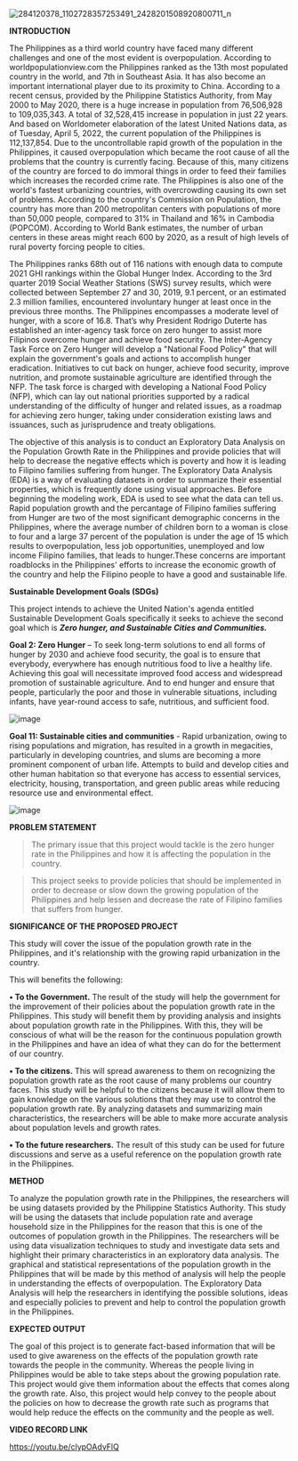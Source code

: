 ![284120378_1102728357253491_2428201508920800711_n](https://user-images.githubusercontent.com/102346894/171042465-56598d1f-e7d7-4b19-a8c2-6e19f28da16a.png)

**INTRODUCTION**

The Philippines as a third world country have faced many different challenges and one of the most evident is overpopulation. According to worldpopulationview.com the Philippines ranked as the 13th most populated country in the world, and 7th in Southeast Asia. It has also become an important international player due to its proximity to China. According to a recent census, provided by the Philippine Statistics Authority, from May 2000 to May 2020, there is a huge increase in population from 76,506,928 to 109,035,343. A total of 32,528,415 increase in population in just 22 years. And based on Worldometer elaboration of the latest United Nations data, as of Tuesday, April 5, 2022, the current population of the Philippines is 112,137,854. Due to the uncontrollable rapid growth of the population in the Philippines, it caused overpopulation which became the root cause of all the problems that the country is currently facing. Because of this, many citizens of the country are forced to do immoral things in order to feed their families which increases the recorded crime rate. The Philippines is also one of the world's fastest urbanizing countries, with overcrowding causing its own set of problems. According to the country's Commission on Population, the country has more than 200 metropolitan centers with populations of more than 50,000 people, compared to 31% in Thailand and 16% in Cambodia (POPCOM). According to World Bank estimates, the number of urban centers in these areas might reach 600 by 2020, as a result of high levels of rural poverty forcing people to cities.

The Philippines ranks 68th out of 116 nations with enough data to compute 2021 GHI rankings within the Global Hunger Index. According to the 3rd quarter 2019 Social Weather Stations (SWS) survey results, which were collected between September 27 and 30, 2019, 9.1 percent, or an estimated 2.3 million families, encountered involuntary hunger at least once in the previous three months. The Philippines encompasses a moderate level of hunger, with a score of 16.8. That’s why President Rodrigo Duterte has established an inter-agency task force on zero hunger to assist more Filipinos overcome hunger and achieve food security. The Inter-Agency Task Force on Zero Hunger will develop a "National Food Policy" that will explain the government's goals and actions to accomplish hunger eradication. Initiatives to cut back on hunger, achieve food security, improve nutrition, and promote sustainable agriculture are identified through the NFP. The task force is charged with developing a National Food Policy (NFP), which can lay out national priorities supported by a radical understanding of the difficulty of hunger and related issues, as a roadmap for achieving zero hunger, taking under consideration existing laws and issuances, such as jurisprudence and treaty obligations.


The objective of this analysis is to conduct an Exploratory Data Analysis on the Population Growth Rate in the Philippines and provide policies that will help to decrease the negative effects which is poverty and how it is leading to Filipino families suffering from hunger. The Exploratory Data Analysis (EDA) is a way of evaluating datasets in order to summarize their essential properties, which is frequently done using visual approaches. Before beginning the modeling work, EDA is used to see what the data can tell us. Rapid population growth and the percantage of Filipino families suffering from Hunger are two of the most significant demographic concerns in the Philippines, where the average number of children born to a woman is close to four and a large 37 percent of the population is under the age of 15 which results to overpopulation, less job opportunities, unemployed and low income Filipino families, that leads to hunger.These concerns are important roadblocks in the Philippines' efforts to increase the economic growth of the country and help the Filipino people to have a good and sustainable life.


**Sustainable Development Goals (SDGs)**

This project intends to achieve the United Nation's agenda entitled Sustainable Development Goals specifically it seeks to achieve the second goal which is **_Zero hunger, and Sustainable Cities and Communities._**

**Goal 2: Zero Hunger** – To seek long-term solutions to end all forms of hunger by 2030 and achieve food security, the goal is to ensure that everybody, everywhere has enough nutritious food to live a healthy life. Achieving this goal will necessitate improved food access and widespread promotion of sustainable agriculture. And to end hunger and ensure that people, particularly the poor and those in vulnerable situations, including infants, have year-round access to safe, nutritious, and sufficient food.


![image](https://user-images.githubusercontent.com/102594912/172078405-5bb05b13-2ce2-49f4-80be-95556b877e72.png)


**Goal 11: Sustainable cities and communities** - Rapid urbanization, owing to rising populations and migration, has resulted in a growth in megacities, particularly in developing countries, and slums are becoming a more prominent component of urban life. Attempts to build and develop cities and other human habitation so that everyone has access to essential services, electricity, housing, transportation, and green public areas while reducing resource use and environmental effect.

![image](https://user-images.githubusercontent.com/102594912/172097414-a3b95922-c161-406f-a5f0-940d653c41d9.png)


**PROBLEM STATEMENT**

> The primary issue that this project would tackle is the zero hunger rate in the Philippines and how it is affecting the population in the country.

> This project seeks to provide policies that should be implemented in order to decrease or slow down the growing population of the Philippines and help lessen and decrease the rate of Filipino families that suffers from hunger.

**SIGNIFICANCE OF THE PROPOSED PROJECT**

This study will cover the issue of the population growth rate in the Philippines, and it's relationship with the growing rapid urbanization in the country. 

 This will benefits the following:

**•	To the Government.** The result of the study will help the government for the improvement of their policies about the population growth rate in the Philippines. This study will benefit them by providing analysis and insights about population growth rate in the Philippines. With this, they will be conscious of what will be the reason for the continuous population growth in the Philippines and have an idea of what they can do for the betterment of our country.

**•	To the citizens.** This will spread awareness to them on recognizing the population growth rate as the root cause of many problems our country faces. This study will be helpful to the citizens because it will allow them to gain knowledge on the various solutions that they may use to control the population growth rate. By analyzing datasets and summarizing main characteristics, the researchers will be able to make more accurate analysis about population levels and growth rates.

**•	To the future researchers.** The result of this study can be used for future discussions and serve as a useful reference on the population growth rate in the Philippines.



**METHOD**

To analyze the population growth rate in the Philippines, the researchers will be using datasets provided by the Philippine Statistics Authority. This study will be using the datasets that include population rate and average household size in the Philippines for the reason that this is one of the outcomes of population growth in the Philippines. The researchers will be using data visualization techniques to study and investigate data sets and highlight their primary characteristics in an exploratory data analysis. The graphical and statistical representations of the population growth in the Philippines that will be made by this method of analysis will help the people in understanding the effects of overpopulation. The Exploratory Data Analysis will help the researchers in identifying the possible solutions, ideas and especially policies to prevent and help to control the population growth in the Philippines.

**EXPECTED OUTPUT**

The goal of this project is to generate fact-based information that will be used to give awareness on the effects of the population growth rate towards the people in the community. Whereas the people living in Philippines would be able to take steps about the growing population rate. This project would give them information about the effects that comes along the growth rate. Also, this project would help convey to the people about the policies on how to decrease the growth rate such as programs that would help reduce the effects on the community and the people as well.



**VIDEO RECORD LINK**

https://youtu.be/clypOAdvFlQ









